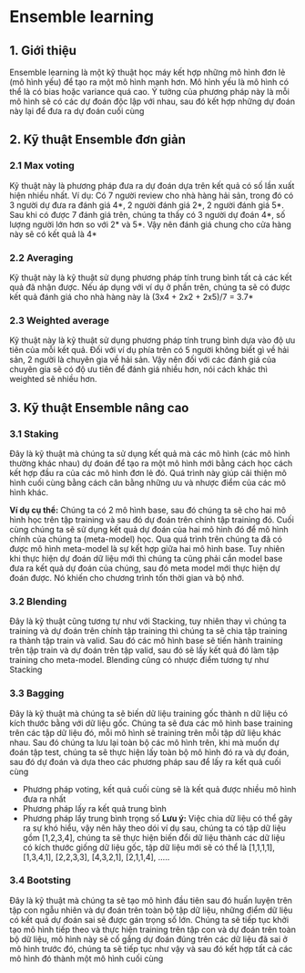# Ensemble learning

## 1. Giới thiệu 
Ensemble learning là một kỹ thuật học máy kết hợp những mô hình đơn lẻ (mô hình yếu) để tạo ra một mô hình mạnh hơn. Mô hình yếu là mô hình có thể là có bias hoặc variance quá cao. Ý tưởng của phương pháp này là mỗi mô hình sẽ có các dự đoán độc lập với nhau, sau đó kết hợp những dự đoán này lại để đưa ra dự đoán cuối cùng

## 2. Kỹ thuật Ensemble đơn giản
### 2.1 Max voting
Kỹ thuật này là phương pháp đưa ra dự đoán dựa trên kết quả có số lần xuất hiện nhiều nhất. Ví dụ: Có 7 người review cho nhà hàng hải sản, trong đó có 3 người dự đưa ra đánh giá 4*, 2 người đánh giá 2*, 2 người đánh giá 5*. Sau khi có được 7 đánh giá trên, chúng ta thấy có 3 người dự đoán 4*, số lượng người lớn hơn so với 2* và 5*. Vậy nên đánh giá chung cho cửa hàng này sẽ có kết quả là 4*

### 2.2 Averaging
Kỹ thuật này là kỹ thuật sử dụng phương pháp tính trung bình tất cả các kết quả đã nhận được. Nếu áp dụng với ví dụ ở phần trên, chúng ta sẽ có được kết quả đánh giá cho nhà hàng này là (3x4 + 2x2 + 2x5)/7 = 3.7*

### 2.3 Weighted average
Kỹ thuật này là kỹ thuật sử dụng phương pháp tính trung bình dựa vào độ ưu tiên của mỗi kết quả. Đối với ví dụ phía trên có 5 người không biết gì về hải sản, 2 người là chuyên gia về hải sản. Vậy nên đối với các đánh giá của chuyên gia sẽ có độ ưu tiên để đánh giá nhiều hơn, nói cách khác thì weighted sẽ nhiều hơn.

## 3. Kỹ thuật Ensemble nâng cao
### 3.1 Staking
Đây là kỹ thuật mà chúng ta sử dụng kết quả mà các mô hình (các mô hình thường khác nhau) dự đoán để tạo ra một mô hình mới bằng cách học cách kết hợp đầu ra của các mô hình đơn lẻ đó. Quá trình này giúp cải thiện mô hình cuối cùng bằng cách cân bằng những ưu và nhược điểm của các mô hình khác.

**Ví dụ cụ thể:**
Chúng ta có 2 mô hình base, sau đó chúng ta sẽ cho hai mô hình học trên tập training và sau đó dự đoán trên chính tập training đó. Cuối cùng chúng ta sẽ sử dụng kết quả dự đoán của hai mô hình đó để mô hình chính của chúng ta (meta-model) học. Qua quá trình trên chúng ta đã có được mô hình meta-model là sự kết hợp giữa hai mô hình base. Tuy nhiên khi thực hiện dự đoán dữ liệu mới thì chúng ta cũng phải cần model base đưa ra kết quả dự đoán của chúng, sau đó meta model mới thực hiện dự đoán được. Nó khiến cho chương trình tốn thời gian và bộ nhớ.

### 3.2 Blending
Đây là kỹ thuật cũng tương tự như với Stacking, tuy nhiên thay vì chúng ta training và dự đoán trên chính tập training thì chúng ta sẽ chia tập training ra thành tập train và valid. Sau đó các mô hình base sẽ tiến hành training trên tập train và dự đoán trên tập valid, sau đó sẽ lấy kết quả đó làm tập training cho meta-model. Blending cũng có nhược điểm tương tự như Stacking

### 3.3 Bagging
Đây là kỹ thuật mà chúng ta sẽ biến dữ liệu training gốc thành n dữ liệu có kích thước bằng với dữ liệu gốc. Chúng ta sẽ đưa các mô hình base training trên các tập dữ liệu đó, mỗi mô hình sẽ training trên mỗi tập dữ liệu khác nhau. Sau đó chúng ta lưu lại toàn bộ các mô hình trên, khi mà muốn dự đoán tập test, chúng ta sẽ thực hiện lấy toàn bộ mô hình đó ra và dự đoán, sau đó dự đoán và dựa theo các phương pháp sau để lấy ra kết quả cuối cùng
- Phương pháp voting, kết quả cuối cùng sẽ là kết quả được nhiều mô hình đưa ra nhất
- Phương pháp lấy ra kết quả trung bình
- Phương pháp lấy trung bình trọng số
**Lưu ý:** Việc chia dữ liệu có thể gây ra sự khó hiểu, vậy nên hãy theo dói ví dụ sau, chúng ta có tập dữ liệu gồm [1,2,3,4], chúng ta sẽ thực hiện biến đổi dữ liệu thành các dữ liệu có kích thước giống dữ liệu gốc, tập dữ liệu mới sẽ có thể là [1,1,1,1], [1,3,4,1], [2,2,3,3], [4,3,2,1], [2,1,1,4], .....

### 3.4 Bootsting
Đây là kỹ thuật mà chúng ta sẽ tạo mô hình đầu tiên sau đó huấn luyện trên tập con ngẫu nhiên và dự đoán trên toàn bộ tập dữ liệu, những điểm dữ liệu có kết quả dự đoán sai sẽ được gán trọng số lớn. Chúng ta sẽ tiếp tục khởi tạo mô hình tiếp theo và thực hiện training trên tập con và dự đoán trên toàn bộ dữ liệu, mô hình này sẽ cố gắng dự đoán đúng trên các dữ liệu đã sai ở mô hình trước đó, chúng ta sẽ tiếp tục như vậy và sau đó kết hợp tất cả các mô hình đó thành một mô hình cuối cùng
